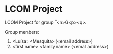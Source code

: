 # LCOM Project

LCOM Project for group T&lt;n&gt;G&lt;p&gt;&lt;q&gt;.

Group members:

1. &lt;Luísa&gt; &lt;Mesquita&gt; (&lt;email address&gt;)
2. &lt;first name&gt; &lt;family name&gt; (&lt;email address&gt;)
